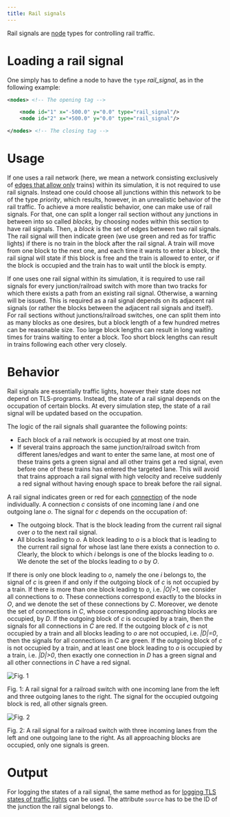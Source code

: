 ```yaml
---
title: Rail signals
---
```


Rail signals are
[node](../Networks/PlainXML.md#node_descriptions)
types for controlling rail traffic.

# Loading a rail signal

One simply has to define a node to have the
`type` *rail_signal*, as in the following
example:

```xml
<nodes> <!-- The opening tag -->

    <node id="1" x="-500.0" y="0.0" type="rail_signal"/>
    <node id="2" x="+500.0" y="0.0" type="rail_signal"/>

</nodes> <!-- The closing tag -->
```

# Usage

If one uses a rail network (here, we mean a network consisting
exclusively of [edges that allow
only](../Networks/PlainXML.md#edge_descriptions)
trains) within its simulation, it is not required to use rail signals.
Instead one could choose all junctions within this network to be of the
type *priority*, which results, however, in an unrealistic behavior of
the rail traffic. To achieve a more realistic behavior, one can make
use of rail signals. For that, one can split a longer rail section
without any junctions in between into so called *blocks*, by choosing
nodes within this section to have rail signals. Then, a *block* is the
set of edges between two rail signals. The rail signal will then
indicate green (we use green and red as for traffic lights) if there is
no train in the block after the rail signal. A train will move from one
block to the next one, and each time it wants to enter a block, the rail
signal will state if this block is free and the train is allowed to
enter, or if the block is occupied and the train has to wait until the
block is empty.

If one uses one rail signal within its simulation, it is required to use
rail signals for every junction/railroad switch with more than two
tracks for which there exists a path from an existing rail signal.
Otherwise, a warning will be issued. This is required as a rail signal
depends on its adjacent rail signals (or rather the blocks between the
adjacent rail signals and itself). For rail sections without
junctions/railroad switches, one can split them into as many blocks as
one desires, but a block length of a few hundred metres can be
reasonable size. Too large block lengths can result in long waiting times
for trains waiting to enter a block. Too short block lengths can result
in trains following each other very closely.

# Behavior

Rail signals are essentially traffic lights, however their state does
not depend on TLS-programs. Instead, the state of a rail signal depends
on the occupation of certain blocks. At every simulation step, the state
of a rail signal will be updated based on the occupation.

The logic of the rail signals shall guarantee the following points:

- Each block of a rail network is occupied by at most one train.
- If several trains approach the same junction/railroad switch from
  different lanes/edges and want to enter the same lane, at most one
  of these trains gets a green signal and all other trains get a red
  signal, even before one of these trains has entered the targeted
  lane. This will avoid that trains approach a rail signal with high
  velocity and receive suddenly a red signal without having enough
  space to break before the rail signal.

A rail signal indicates green or red for each
[connection](../Networks/PlainXML.md#connection_descriptions)
of the node individually. A connection *c* consists of one incoming lane
*i* and one outgoing lane *o*. The signal for *c* depends on the
occupation of:

- The outgoing block. That is the block leading from the current rail
  signal over *o* to the next rail signal.
- All blocks leading to *o*. A block leading to *o* is a block that is
  leading to the current rail signal for whose last lane there exists
  a connection to *o*. Clearly, the block to which *i* belongs is one
  of the blocks leading to *o*. We denote the set of the blocks
  leading to *o* by *O*.

If there is only one block leading to *o*, namely the one *i* belongs
to, the signal of *c* is green if and only if the outgoing block of *c*
is not occupied by a train. If there is more than one block leading to
*o*, i.e. *|O|\>1*, we consider all connections to *o*. These
connections correspond exactly to the blocks in *O*, and we denote the
set of these connections by *C*. Moreover, we denote the set of
connections in *C*, whose corresponding approaching blocks are occupied,
by *D*. If the outgoing block of *c* is occupied by a train, then the
signals for all connections in *C* are red. If the outgoing block of *c*
is not occupied by a train and all blocks leading to *o* are not
occupied, i.e. *|D|=0*, then the signals for all connections in *C* are
green. If the outgoing block of *c* is not occupied by a train, and at
least one block leading to *o* is occupied by a train, i.e. *|D|\>0*,
then exactly one connection in *D* has a green signal and all other
connections in *C* have a red signal.

![](../images/Outgoing_rail.png "Fig. 1")

Fig. 1: A rail signal for a railroad switch with one incoming lane from
the left and three outgoing lanes to the right. The signal for the
occupied outgoing block is red, all other signals green.

![](../images/Incoming_rail.png "Fig. 2")

Fig. 2: A rail signal for a railroad switch with three incoming lanes
from the left and one outgoing lane to the right. As all approaching
blocks are occupied, only one signals is green.

# Output

For logging the states of a rail signal, the same method as for [logging
TLS states of traffic
lights](../Simulation/Output/Traffic_Lights.md#tls_states) can be
used. The attribute `source` has to be the ID
of the junction the rail signal belongs to.
